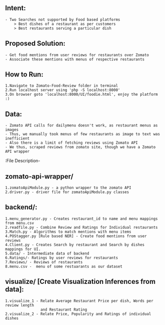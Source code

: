 Intent:
----------------------------------
    - Two Searches not supported by Food based platforms
        > Best dishes of a restaurant as per customers
        > Best restaurants serving a particular dish

Proposed Solution:
----------------------------------
    - Get food mentions from user reviews for restaurants over Zomato
    - Associate these mentions with menus of respective restaurants

How to Run:
----------------------------------
    1.Navigate to Zomato-Food-Review folder in terminal
    2.Run localhost server using 'php -S localhost:8000'
    3.On browser goto 'localhost:8000/UI/foodie.html', enjoy the platform :)

Data:
----------------------------------
    - Zomato API calls for dailymenu doesn't work, as restaurant menus as images
    - Thus, we manually took menus of few restaurants as image to text was inefficient
    - Also there is a limit of fetching reviews using Zomato API
    - We thus, scraped reviews from zomato site, though we have a Zomato API wrapper

:File Description-

zomato-api-wrapper/
----------------------------------
	1.zomatoApiModule.py - a python wrapper to the zomato API
	2.driver.py - driver file for zomatoApiModule.py classes

backend/:
----------------------------------
    1.menu_generator.py - Creates restaurant_id to name and menu mappings from menu.csv
    2.readfile.py - Combine Review and Ratings for Individual restaurants
    3.Match.py - Algorithms to match mentions with menu items
    4.POStagger.py [Rule based NER] - Create food mentions from user reviews
    4.Client.py - Creates Search by restaurant and Search by dishes mappings for UI.
    5.data/ - Intermediate data of backend
    6.Ratings/- Ratings by user reviews for restaurants
    7.Reviews/ - Reviews of restaurants
    8.menu.csv -  menu of some restuarants as our dataset

visualize/ [Create Visualization Inferences from  data]:
----------------------------------
    1.visualize_1 - Relate Average Restaurant Price per dish, Words per review length
                    and Restaurant Rating
    2.visualize_2 - Relate Price, Popularity and Ratings of individual dishes